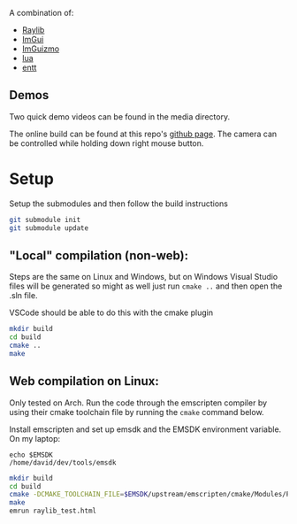 A combination of:
- [Raylib](https://www.raylib.com/)
- [ImGui](https://www.raylib.com/)
- [ImGuizmo](https://github.com/CedricGuillemet/ImGuizmo)
- [lua](https://www.lua.org/)
- [entt](https://github.com/skypjack/entt)

## Demos

Two quick demo videos can be found in the media directory.

The online build can be found at this repo's
[github page](https://davidlyheddanielsson.github.io/raylib-scripting/).  The
camera can be controlled while holding down right mouse button.

# Setup

Setup the submodules and then follow the build instructions

```bash
git submodule init
git submodule update
```

## "Local" compilation (non-web):

Steps are the same on Linux and Windows, but on Windows Visual Studio files will
be generated so might as well just run `cmake ..` and then open the .sln file.

VSCode should be able to do this with the cmake plugin

```bash
mkdir build
cd build
cmake ..
make
```

## Web compilation on Linux:

Only tested on Arch. Run the code through the emscripten compiler by using their
cmake toolchain file by running the `cmake` command below.

Install emscripten and set up emsdk and the EMSDK environment variable. On my
laptop:
```
echo $EMSDK
/home/david/dev/tools/emsdk
```

```bash
mkdir build
cd build
cmake -DCMAKE_TOOLCHAIN_FILE=$EMSDK/upstream/emscripten/cmake/Modules/Platform/Emscripten.cmake -DPLATFORM=Web ..
make
emrun raylib_test.html
```

